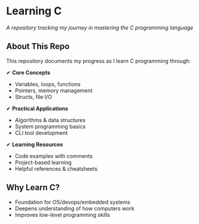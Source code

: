 # Learning C  
*A repository tracking my journey in mastering the C programming language*

## About This Repo  
This repository documents my progress as I learn C programming through:  

✔ **Core Concepts**  
   - Variables, loops, functions  
   - Pointers, memory management  
   - Structs, file I/O  

✔ **Practical Applications**  
   - Algorithms & data structures  
   - System programming basics  
   - CLI tool development  

✔ **Learning Resources**  
   - Code examples with comments  
   - Project-based learning  
   - Helpful references & cheatsheets  

## Why Learn C?  
- Foundation for OS/devops/embedded systems  
- Deepens understanding of how computers work  
- Improves low-level programming skills  
